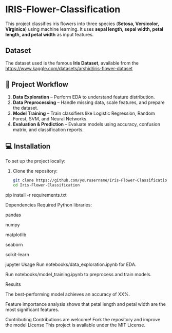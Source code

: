 # IRIS-Flower-Classification
This project classifies iris flowers into three species (**Setosa, Versicolor, Virginica**) using machine learning. It uses **sepal length, sepal width, petal length, and petal width** as input features.

## Dataset
The dataset used is the famous **Iris Dataset**, available from the https://www.kaggle.com/datasets/arshid/iris-flower-dataset

## 📌 Project Workflow
1. **Data Exploration** – Perform EDA to understand feature distribution.
2. **Data Preprocessing** – Handle missing data, scale features, and prepare the dataset.
3. **Model Training** – Train classifiers like Logistic Regression, Random Forest, SVM, and Neural Networks.
4. **Evaluation & Prediction** – Evaluate models using accuracy, confusion matrix, and classification reports.

## 💻 Installation
To set up the project locally:

1. Clone the repository:
   ```bash
   git clone https://github.com/yourusername/Iris-Flower-Classification.git
   cd Iris-Flower-Classification
pip install -r requirements.txt

 Dependencies
Required Python libraries:

pandas

numpy

matplotlib

seaborn

scikit-learn

jupyter
Usage
Run notebooks/data_exploration.ipynb for EDA.

Run notebooks/model_training.ipynb to preprocess and train models.

Results

The best-performing model achieves an accuracy of XX%.

Feature importance analysis shows that petal length and petal width are the most significant features.

Contributing
Contributions are welcome! Fork the repository and improve the model
License
This project is available under the MIT License.
